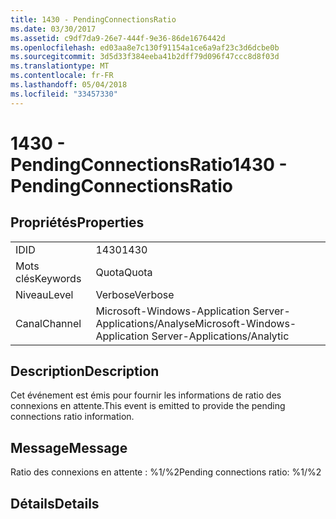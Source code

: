 ```yaml
---
title: 1430 - PendingConnectionsRatio
ms.date: 03/30/2017
ms.assetid: c9df7da9-26e7-444f-9e36-86de1676442d
ms.openlocfilehash: ed03aa8e7c130f91154a1ce6a9af23c3d6dcbe0b
ms.sourcegitcommit: 3d5d33f384eeba41b2dff79d096f47ccc8d8f03d
ms.translationtype: MT
ms.contentlocale: fr-FR
ms.lasthandoff: 05/04/2018
ms.locfileid: "33457330"
---
```

# <a name="1430---pendingconnectionsratio"></a><span data-ttu-id="c3c52-102">1430 - PendingConnectionsRatio</span><span class="sxs-lookup"><span data-stu-id="c3c52-102">1430 - PendingConnectionsRatio</span></span>
## <a name="properties"></a><span data-ttu-id="c3c52-103">Propriétés</span><span class="sxs-lookup"><span data-stu-id="c3c52-103">Properties</span></span>  
  
|||  
|-|-|  
|<span data-ttu-id="c3c52-104">ID</span><span class="sxs-lookup"><span data-stu-id="c3c52-104">ID</span></span>|<span data-ttu-id="c3c52-105">1430</span><span class="sxs-lookup"><span data-stu-id="c3c52-105">1430</span></span>|  
|<span data-ttu-id="c3c52-106">Mots clés</span><span class="sxs-lookup"><span data-stu-id="c3c52-106">Keywords</span></span>|<span data-ttu-id="c3c52-107">Quota</span><span class="sxs-lookup"><span data-stu-id="c3c52-107">Quota</span></span>|  
|<span data-ttu-id="c3c52-108">Niveau</span><span class="sxs-lookup"><span data-stu-id="c3c52-108">Level</span></span>|<span data-ttu-id="c3c52-109">Verbose</span><span class="sxs-lookup"><span data-stu-id="c3c52-109">Verbose</span></span>|  
|<span data-ttu-id="c3c52-110">Canal</span><span class="sxs-lookup"><span data-stu-id="c3c52-110">Channel</span></span>|<span data-ttu-id="c3c52-111">Microsoft-Windows-Application Server-Applications/Analyse</span><span class="sxs-lookup"><span data-stu-id="c3c52-111">Microsoft-Windows-Application Server-Applications/Analytic</span></span>|  
  
## <a name="description"></a><span data-ttu-id="c3c52-112">Description</span><span class="sxs-lookup"><span data-stu-id="c3c52-112">Description</span></span>  
 <span data-ttu-id="c3c52-113">Cet événement est émis pour fournir les informations de ratio des connexions en attente.</span><span class="sxs-lookup"><span data-stu-id="c3c52-113">This event is emitted to provide the pending connections ratio information.</span></span>  
  
## <a name="message"></a><span data-ttu-id="c3c52-114">Message</span><span class="sxs-lookup"><span data-stu-id="c3c52-114">Message</span></span>  
 <span data-ttu-id="c3c52-115">Ratio des connexions en attente : %1/%2</span><span class="sxs-lookup"><span data-stu-id="c3c52-115">Pending connections ratio: %1/%2</span></span>  
  
## <a name="details"></a><span data-ttu-id="c3c52-116">Détails</span><span class="sxs-lookup"><span data-stu-id="c3c52-116">Details</span></span>
